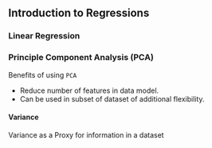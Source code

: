 ## Introduction to Regressions

### Linear Regression

### Principle Component Analysis (PCA)

Benefits of using `PCA`

* Reduce number of features in data model.
* Can be used in subset of dataset of additional flexibility.


#### Variance

Variance as a Proxy for information in a dataset

